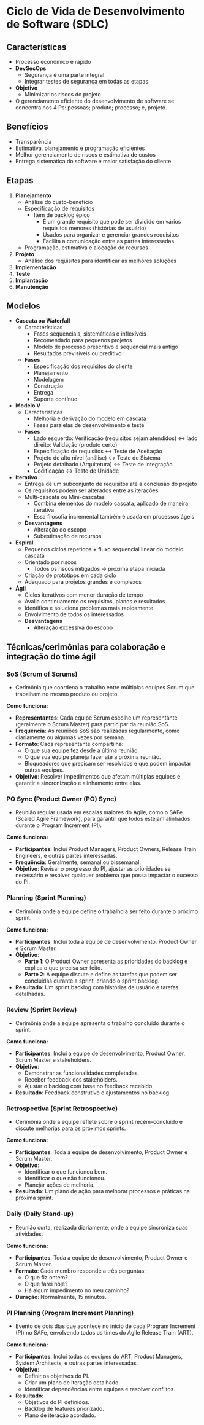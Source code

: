 # Ciclo de Vida de Desenvolvimento de Software (SDLC)

## Características

- Processo econômico e rápido
- **DevSecOps**
  - Segurança é uma parte integral
  - Integrar testes de segurança em todas as etapas
- **Objetivo**
  - Minimizar os riscos do projeto
- O gerenciamento eficiente do desenvolvimento de software se concentra nos 4 Ps: pessoas; produto; processo; e, projeto.

## Benefícios

- Transparência
- Estimativa, planejamento e programação eficientes
- Melhor gerenciamento de riscos e estimativa de custos
- Entrega sistemática do software e maior satisfação do cliente

## Etapas

1. **Planejamento**
   - Análise do custo-benefício
   - Especificação de requisitos
     - Item de backlog épico
       - É um grande requisito que pode ser dividido em vários requisitos menores (histórias de usuário)
       - Usados para organizar e gerenciar grandes requisitos
       - Facilita a comunicação entre as partes interessadas
   - Programação, estimativa e alocação de recursos
2. **Projeto**
   - Análise dos requisitos para identificar as melhores soluções
3. **Implementação**
4. **Teste**
5. **Implantação**
6. **Manutenção**

## Modelos

- **Cascata ou Waterfall**
  - Características
    - Fases sequenciais, sistemáticas e inflexíveis
    - Recomendado para pequenos projetos
    - Modelo de processo prescritivo e sequencial mais antigo
    - Resultados previsíveis ou preditivo
  - **Fases**
    - Especificação dos requisitos do cliente
    - Planejamento
    - Modelagem
    - Construção
    - Entrega
    - Suporte contínuo
- **Modelo V**
  - Características
    - Melhoria e derivação do modelo em cascata
    - Fases paralelas de desenvolvimento e teste
  - **Fases**
    - Lado esquerdo: Verificação (requisitos sejam atendidos) <-> lado direito: Validação (produto certo)
    - Especificação de requisitos <-> Teste de Aceitação
    - Projeto de alto nível (análise) <-> Teste de Sistema
    - Projeto detalhado (Arquitetura) <-> Teste de Integração
    - Codificação <-> Teste de Unidade
- **Iterativo**
  - Entrega de um subconjunto de requisitos até a conclusão do projeto
  - Os requisitos podem ser alterados entre as iterações
  - Multi-cascata ou Mini-cascatas
    - Combina elementos do modelo cascata, aplicado de maneira iterativa
    - Essa filosofia incremental também é usada em processos ágeis
  - **Desvantagens**
    - Alteração do escopo
    - Subestimação de recursos
- **Espiral**
  - Pequenos ciclos repetidos + fluxo sequencial linear do modelo cascata
  - Orientado por riscos
    - Todos os riscos mitigados -> próxima etapa iniciada
  - Criação de protótipos em cada ciclo
  - Adequado para projetos grandes e complexos
- **Ágil**
  - Ciclos iterativos com menor duração de tempo
  - Avalia continuamente os requisitos, planos e resultados
  - Identifica e soluciona problemas mais rapidamente
  - Envolvimento de todos os interessados
  - **Desvantagens**
    - Alteração excessiva do escopo

## Técnicas/cerimônias para colaboração e integração do time ágil

### SoS (Scrum of Scrums)

- Cerimônia que coordena o trabalho entre múltiplas equipes Scrum que trabalham no mesmo produto ou projeto.

**Como funciona:**
- **Representantes**: Cada equipe Scrum escolhe um representante (geralmente o Scrum Master) para participar da reunião SoS.
- **Frequência**: As reuniões SoS são realizadas regularmente, como diariamente ou algumas vezes por semana.
- **Formato**: Cada representante compartilha:
  - O que sua equipe fez desde a última reunião.
  - O que sua equipe planeja fazer até a próxima reunião.
  - Bloqueadores que precisam ser resolvidos e que podem impactar outras equipes.
- **Objetivo**: Resolver impedimentos que afetam múltiplas equipes e garantir a sincronização e alinhamento entre elas.

### PO Sync (Product Owner (PO) Sync)

- Reunião regular usada em escalas maiores do Agile, como o SAFe (Scaled Agile Framework), para garantir que todos estejam alinhados durante o Program Increment (PI).

**Como funciona:**
- **Participantes**: Inclui Product Managers, Product Owners, Release Train Engineers, e outras partes interessadas.
- **Frequência**: Geralmente, semanal ou bissemanal.
- **Objetivo**: Revisar o progresso do PI, ajustar as prioridades se necessário e resolver qualquer problema que possa impactar o sucesso do PI.

### Planning (Sprint Planning)

- Cerimônia onde a equipe define o trabalho a ser feito durante o próximo sprint.

**Como funciona:**
- **Participantes**: Inclui toda a equipe de desenvolvimento, Product Owner e Scrum Master.
- **Objetivo**: 
  - **Parte 1**: O Product Owner apresenta as prioridades do backlog e explica o que precisa ser feito.
  - **Parte 2**: A equipe discute e define as tarefas que podem ser concluídas durante a sprint, criando o sprint backlog.
- **Resultado**: Um sprint backlog com histórias de usuário e tarefas detalhadas.

### Review (Sprint Review)

- Cerimônia onde a equipe apresenta o trabalho concluído durante o sprint.

**Como funciona:**
- **Participantes**: Inclui a equipe de desenvolvimento, Product Owner, Scrum Master e stakeholders.
- **Objetivo**: 
  - Demonstrar as funcionalidades completadas.
  - Receber feedback dos stakeholders.
  - Ajustar o backlog com base no feedback recebido.
- **Resultado**: Feedback construtivo e ajustamentos no backlog.

### Retrospectiva (Sprint Retrospective)

- Cerimônia onde a equipe reflete sobre o sprint recém-concluído e discute melhorias para os próximos sprints.

**Como funciona:**
- **Participantes**: Toda a equipe de desenvolvimento, Product Owner e Scrum Master.
- **Objetivo**: 
  - Identificar o que funcionou bem.
  - Identificar o que não funcionou.
  - Planejar ações de melhoria.
- **Resultado**: Um plano de ação para melhorar processos e práticas na próxima sprint.

### Daily (Daily Stand-up)

- Reunião curta, realizada diariamente, onde a equipe sincroniza suas atividades.

**Como funciona:**
- **Participantes**: Toda a equipe de desenvolvimento, Product Owner e Scrum Master.
- **Formato**: Cada membro responde a três perguntas:
  - O que fiz ontem?
  - O que farei hoje?
  - Há algum impedimento no meu caminho?
- **Duração**: Normalmente, 15 minutos.

### PI Planning (Program Increment Planning)

- Evento de dois dias que acontece no início de cada Program Increment (PI) no SAFe, envolvendo todos os times do Agile Release Train (ART).

**Como funciona:**
- **Participantes**: Inclui todas as equipes do ART, Product Managers, System Architects, e outras partes interessadas.
- **Objetivo**: 
  - Definir os objetivos do PI.
  - Criar um plano de iteração detalhado.
  - Identificar dependências entre equipes e resolver conflitos.
- **Resultado**: 
  - Objetivos do PI definidos.
  - Backlog de features priorizado.
  - Plano de iteração acordado.

